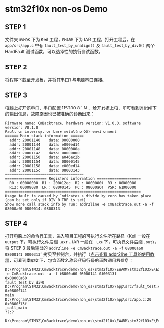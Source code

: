 # stm32f10x non-os Demo

## STEP 1

文件夹 `RVMDK` 下为 Keil 工程，`EMARM` 下为 IAR 工程。打开工程后，在 `app/src/app.c` 中有 `fault_test_by_unalign()` 及 `fault_test_by_div0()` 两个 HardFault 测试函数，可以选择性的执行测试函数。

## STEP 2

将程序下载至开发板，并将其串口1 与电脑串口连接。

## STEP 3

电脑上打开该串口，串口配置 115200 8 1 N ，给开发板上电，即可看到类似如下的输出信息，故障原因也已被准确的诊断出来：

```
Firmware name: CmBacktrace, hardware version: V1.0.0, software version: V0.1.0
Fault on interrupt or bare metal(no OS) environment
====== Main stack information ======
  addr: 20001140    data: 00000000
  addr: 20001144    data: e000ed14
  addr: 20001148    data: 0000000a
  addr: 2000114c    data: 00000000
  addr: 20001150    data: a046ac2b
  addr: 20001154    data: 08000145
  addr: 20001158    data: e000ed14
  addr: 2000115c    data: 08003143
====================================
=================== Registers information ====================
  R0 : 00000000  R1 : 200012ec  R2 : 00000000  R3 : 00000000
  R12: 00008080  LR : 08000145  PC : 08000a60  PSR: 61000000
==============================================================
Usage fault is caused by Indicates a divide by zero has taken place (can be set only if DIV_0_TRP is set)
Show more call stack info by run: addr2line -e CmBacktrace.out -a -f 08000a60 08000141 0800313f 
```

## STEP 4

打开电脑上的命令行工具，进入项目工程的可执行文件所在路径（Keil 一般在 `Output` 下，可执行文件后缀 `.axf`；IAR 一般在 ` Exe` 下，可执行文件后缀 `.out`），将 STEP 3 最后输出的 `addr2line -e CmBacktrace.out -a -f 08000a60 08000141 0800313f` 拷贝至控制台，并执行（[点击查看 addr2line 工具的使用教程](https://github.com/armink/CmBacktrace/blob/master/docs/zh/how_to_use_addr2line_for_call_stack.md)，可看到类似如下，包含函数名称及代码行号的函数调用栈信息：

```
D:\Program\STM32\CmBacktrace\demo\non_os\stm32f10x\EWARM\stm32f103xE\Exe>addr2line -e CmBacktrace.out -a -f 08000a60 08000141 0800313f
0x08000a60
fault_test_by_div0
D:\Program\STM32\CmBacktrace\demo\non_os\stm32f10x\app\src/fault_test.c:38
0x08000141
main
D:\Program\STM32\CmBacktrace\demo\non_os\stm32f10x\app\src/app.c:20
0x0800313f
_call_main
??:?

D:\Program\STM32\CmBacktrace\demo\non_os\stm32f10x\EWARM\stm32f103xE\Exe>
```
